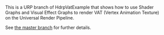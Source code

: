 This is a URP branch of HdrpVatExample that shows how to use Shader Graphs and
Visual Effect Graphs to render VAT (Vertex Animation Texture) on the Universal
Render Pipeline.

See [the master branch] for further details.

[the master branch]: https://github.com/keijiro/HdrpVatExample/
